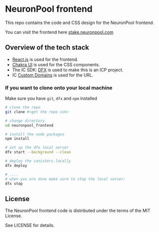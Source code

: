# NeuronPool frontend

This repo contains the code and CSS design for the NeuronPool frontend.

You can visit the frontend here [stake.neuronpool.com](https://stake.neuronpool.com/)

## Overview of the tech stack

- [React.js](https://react.dev/) is used for the frontend.
- [Chakra UI](https://chakra-ui.com/) is used for the CSS components.
- The IC SDK: [DFX](https://internetcomputer.org/docs/current/developer-docs/setup/install) is used to make this is an ICP project.
- IC [Custom Domains](https://internetcomputer.org/docs/current/developer-docs/production/custom-domain/) is used for the URL.

### If you want to clone onto your local machine

Make sure you have `git`, `dfx` and `npm` installed
```bash
# clone the repo
git clone #<get the repo ssh>

# change directory
cd neuronpool_frontend

# install the node packages
npm install

# set up the dfx local server
dfx start --background --clean

# deploy the canisters locally
dfx deploy

# ....
# when you are done make sure to stop the local server:
dfx stop
```

## License

The NeuronPool frontend code is distributed under the terms of the MIT License.

See LICENSE for details.